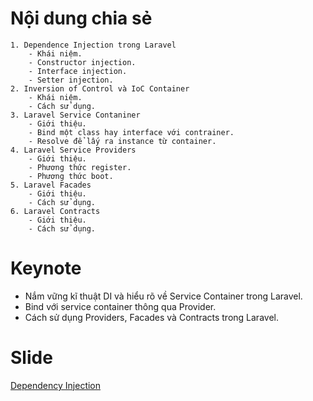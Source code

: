 # Nội dung chia sẻ
    1. Dependence Injection trong Laravel
        - Khái niệm.
        - Constructor injection.
        - Interface injection.
        - Setter injection.
    2. Inversion of Control và IoC Container
        - Khái niệm.
        - Cách sử dụng.
    3. Laravel Service Contaniner
        - Giới thiệu.
        - Bind một class hay interface với contrainer.
        - Resolve để lấy ra instance từ container.
    4. Laravel Service Providers
        - Giới thiệu.
        - Phương thức register.
        - Phương thức boot.
    5. Laravel Facades
        - Giới thiệu.
        - Cách sử dụng.
    6. Laravel Contracts
        - Giới thiệu.
        - Cách sử dụng.
        
# Keynote
  - Nắm vững kĩ thuật DI và hiểu rõ về Service Container trong Laravel.
  - Bind với service container thông qua Provider.
  - Cách sử dụng Providers, Facades và Contracts trong Laravel.
  
# Slide 

[Dependency Injection](DependencyInjection.pptx)
